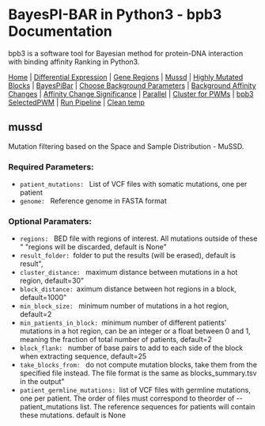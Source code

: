 # BayesPI-BAR in Python3 - bpb3 Documentation

bpb3 is a software tool for Bayesian method for protein-DNA interaction with binding affinity Ranking in Python3.


[Home](index.md) | [Differential Expression](differential_expression.md) | [Gene Regions](gene_regions.md) | [Mussd](mussd.md) | [Highly Mutated Blocks](highly_mutated_blocks.md) | [BayesPiBar](bayespi_bar.md) | [Choose Background Parameters](choose_background_parameters.md) | [Background Affinity Changes](background_affinity_changes.md) | [Affinity Change Significance](affinity_change_significance_test.md) | [Parallel](parallel.md) | [Cluster for PWMs](make_cluster4pwm.md) | [bpb3 SelectedPWM](bpb3selectedPWM.md) | [Run Pipeline](run_pipeline.md) | [Clean temp](clean_tmp.md) 



## mussd
<p>Mutation filtering based on the Space and Sample Distribution - MuSSD.</p>

### Required Parameters:

<ul>
  <li><code>patient_mutations: </code> List of VCF files with somatic mutations, one per patient </li>
  <li><code>genome: </code> Reference genome in FASTA format </li>
  
</ul>



### Optional Paramaters:

  
<ul>
  <li><code>regions: </code> BED file with regions of interest. All mutations outside of these "
                                            "regions will be discarded, default is None"</li>
<li><code>result_folder: </code>folder to put the results (will be erased), default is result",</li>
  <li><code>cluster_distance: </code> maximum distance between mutations in a hot region, default=30"</li>
<li><code>block_distance: </code>aximum distance between hot regions in a block, default=1000"</li>
  <li><code>min_block_size: </code> minimum number of mutations in a hot region, default=2</li>
<li><code>min_patients_in_block: </code>minimum number of different patients' mutations in a hot region, can be an integer or a float between 0 and 1, meaning the fraction of total number of patients, default=2</li>
  <li><code>block_flank: </code> number of base pairs to add to each side of the block when extracting sequence, default=25</li>
  <li><code>take_blocks_from: </code> do not compute mutation blocks, take them from the specified file instead. The file format is the same as blocks_summary.tsv in the output"</li>
<li><code>patient_germline_mutations: </code>list of VCF files with germline mutations, one per patient. The order of files must correspond to theorder of --patient_mutations list. The reference sequences for patients will contain these mutations. default is None</li>
</ul>


